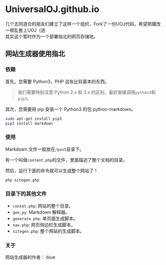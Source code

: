 # UniversalOJ.github.io
几个志同道合的朋友们建立了这样一个组织，Fork了一份UOJ代码，希望把魔改一顿乱套上UOJ（逃  
其实这个暂时作为一个部署指北的网页存储地。

## 网站生成器使用指北

### 依赖

首先，您需要 Python3，PHP 这些比较基本的东西。

> 我们需要特别注意 Python 2.x 和 3.x 的区别，最好直接调用`python3`和`pip3`。

其次，您需要用 pip 安装一个 Python3 的包 python-markdown。

```sh
sudo apt-get install pip3
pip3 install markdown
```

### 使用

Markdown 文件一般放在`/post`目录下。

有一个叫做`content.php`的文件，里面描述了整个文档的目录。

然后，运行下面的命令就可以生成整个网站了！
```sh
php sitegen.php
```

### 目录下的其他文件

* `contet.php`: 网站的整个目录。
* `gen.py`: Markdown 解释器。
* `generate.php`: 单页面生成脚本。
* `nav.php`: 网页侧边栏生成脚本。
* `sitegen.php`: 整个网站的生成脚本。

### 关于

网站生成器的作者： blue
